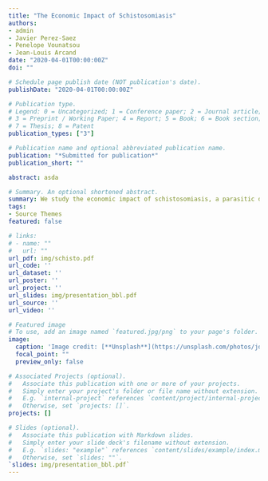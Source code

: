 ```yaml
---
title: "The Economic Impact of Schistosomiasis"
authors:
- admin
- Javier Perez-Saez
- Penelope Vounatsou
- Jean-Louis Arcand
date: "2020-04-01T00:00:00Z"
doi: ""

# Schedule page publish date (NOT publication's date).
publishDate: "2020-04-01T00:00:00Z"

# Publication type.
# Legend: 0 = Uncategorized; 1 = Conference paper; 2 = Journal article;
# 3 = Preprint / Working Paper; 4 = Report; 5 = Book; 6 = Book section;
# 7 = Thesis; 8 = Patent
publication_types: ["3"]

# Publication name and optional abbreviated publication name.
publication: "*Submitted for publication*"
publication_short: ""

abstract: asda

# Summary. An optional shortened abstract.
summary: We study the economic impact of schistosomiasis, a parasitic disease with a complex transmission cycle which is endemic in many developing countries, by means of its effect on agricultural production. We create a novel dataset that combines high-resolution disease prevalence maps with detailed agricultural and household surveys. We find a large, negative and nonlinear causal effect of the disease on yields. Our empirical results provide further proof of the negative feedback between disease dynamics and water resources development, and are consistent with schistosomiasis constituting a poverty-reinforcing productivity shock.
tags:
- Source Themes
featured: false

# links:
# - name: ""
#   url: ""
url_pdf: img/schisto.pdf
url_code: ''
url_dataset: ''
url_poster: ''
url_project: ''
url_slides: img/presentation_bbl.pdf
url_source: ''
url_video: ''

# Featured image
# To use, add an image named `featured.jpg/png` to your page's folder. 
image:
  caption: 'Image credit: [**Unsplash**](https://unsplash.com/photos/jdD8gXaTZsc)'
  focal_point: ""
  preview_only: false

# Associated Projects (optional).
#   Associate this publication with one or more of your projects.
#   Simply enter your project's folder or file name without extension.
#   E.g. `internal-project` references `content/project/internal-project/index.md`.
#   Otherwise, set `projects: []`.
projects: []

# Slides (optional).
#   Associate this publication with Markdown slides.
#   Simply enter your slide deck's filename without extension.
#   E.g. `slides: "example"` references `content/slides/example/index.md`.
#   Otherwise, set `slides: ""`.
`slides: img/presentation_bbl.pdf`
---
```


